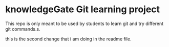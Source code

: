 # knowledgeGate Git learning project

This repo is only meant to be used by students to learn git and try different git commands.s.

this is the second change that i am doing in the readme file.
